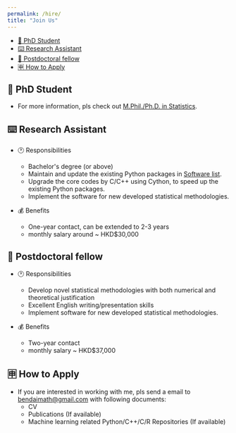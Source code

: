 ```yaml
---
permalink: /hire/
title: "Join Us"
---
```


- [📗 PhD Student](#-phd-student)
- [⌨️ Research Assistant](#️-research-assistant)
- [📘 Postdoctoral fellow](#-postdoctoral-fellow)
- [🈸 How to Apply](#-how-to-apply)

## 📗 PhD Student

- For more information, pls check out [M.Phil./Ph.D. in Statistics](https://www.sta.cuhk.edu.hk/Programmes/PostgraduateStudies/MPhil-PhDinStatistics.aspx#Admission).

## ⌨️ Research Assistant

- 🕐 Responsibilities

  - Bachelor's degree (or above)
  - Maintain and update the existing Python packages in [Software list](https://www.bendai.org/software/).
  - Upgrade the core codes by C/C++ using Cython, to speed up the existing Python packages.
  - Implement the software for new developed statistical methodologies.

- 💰 Benefits

  - One-year contact, can be extended to 2-3 years
  - monthly salary around ~ HKD$30,000

## 📘 Postdoctoral fellow

- 🕐 Responsibilities

  - Develop novel statistical methodologies with both numerical and theoretical justification
  - Excellent English writing/presentation skills
  - Implement software for new developed statistical methodologies.

- 💰 Benefits
  - Two-year contact
  - monthly salary ~ HKD$37,000

## 🈸 How to Apply
- If you are interested in working with me, pls send a email to <bendaimath@gmail.com> with following documents:
    - CV
    - Publications (If available)
    - Machine learning related Python/C++/C/R Repositories (If available)